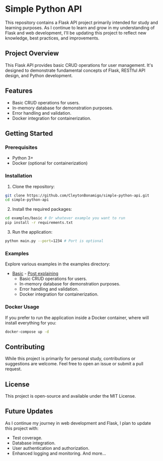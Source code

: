# Simple Python API

This repository contains a Flask API project primarily intended for study and learning purposes. As I continue to learn and grow in my understanding of Flask and web development, I'll be updating this project to reflect new knowledge, best practices, and improvements.

## Project Overview
This Flask API provides basic CRUD operations for user management. It's designed to demonstrate fundamental concepts of Flask, RESTful API design, and Python development.

## Features
- Basic CRUD operations for users.
- In-memory database for demonstration purposes.
- Error handling and validation.
- Docker integration for containerization.

## Getting Started
### Prerequisites
- Python 3+
- Docker (optional for containerization)

### Installation
1. Clone the repository:
```bash
git clone https://github.com/CleytonBonamigo/simple-python-api.git
cd simple-python-api
```

2. Install the required packages:
```bash
cd examples/basic # Or whatever example you want to run
pip install -r requirements.txt
```

3. Run the application:
```bash
python main.py --port=1234 # Port is optional
```

### Examples
Explore various examples in the examples directory:
- [Basic](https://github.com/CleytonBonamigo/simple-python-api) - [Post explaining](https://medium.com/@CleytonBonamigo/building-a-flask-api-a-step-by-step-guide-e73345717b52)
    - Basic CRUD operations for users.
    - In-memory database for demonstration purposes.
    - Error handling and validation.
    - Docker integration for containerization.

### Docker Usage

If you prefer to run the application inside a Docker container, where will install everything for you:
```bash
docker-compose up -d
```

## Contributing 

While this project is primarily for personal study, contributions or suggestions are welcome. Feel free to open an issue or submit a pull request.

## License 

This project is open-source and available under the MIT License.

## Future Updates

As I continue my journey in web development and Flask, I plan to update this project with:

- Test coverage.
- Database integration.
- User authentication and authorization.
- Enhanced logging and monitoring.
And more...